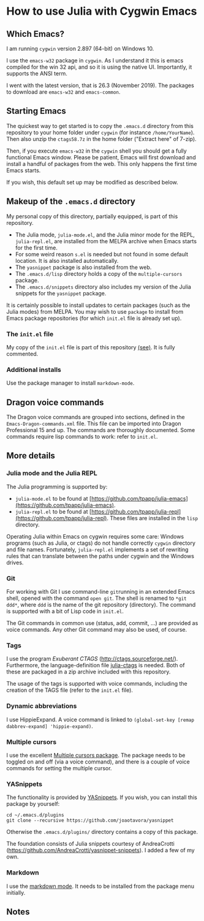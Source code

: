 # How to use Julia with Cygwin Emacs

## Which  Emacs?

I am running `cygwin` version 2.897 (64-bit) on Windows 10.

I use the `emacs-w32` package in `cygwin`. As I understand it this is emacs
compiled for the win 32 api, and so it is using the native UI.
Importantly, it supports the ANSI term.

I went with the latest version, that is 26.3 (November 2019). The
packages to download are `emacs-w32` and `emacs-common`. 

## Starting Emacs

The quickest way to get started is to copy the `.emacs.d` directory
from this repository to your home folder under `cygwin` (for instance `/home/YourName`).
Then also unzip the `ctags58.7z` in the home folder  ("Extract here"  of 7-zip).

Then, if you execute `emacs-w32` in the `cygwin` shell you should get
a fully functional Emacs window. Please be patient, Emacs will first
download and install a handful of packages from the web. This only happens the first time Emacs starts.

If you wish, this default set up may be modified as described below.

## Makeup of the `.emacs.d` directory

My personal copy of this directory, partially equipped, is part of
this repository.


- The Julia mode, `julia-mode.el`, and the Julia minor mode for the
  REPL, `julia-repl.el`, are installed from the MELPA archive when
  Emacs starts for the first time.
- For some weird reason `s.el` is needed but not found in some default location. It is also installed automatically.
- The `yasnippet` package is also installed from the web.
- The `.emacs.d/lisp` directory holds a copy of the `multiple-cursors` package.
- The `.emacs.d/snippets` directory also includes my version of the Julia snippets for the  `yasnippet` package.

It is certainly possible to install updates to certain packages (such as the Julia modes) from MELPA.
You may wish to  use `package` to install from Emacs package repositories (for which `init.el` file
is already set up).

### The `init.el` file

My copy of the `init.el` file is part of this repository
[(see)](https://github.com/PetrKryslUCSD/HowToUseJuliaWithCygwinEmacs/tree/master/.emacs.d).
It is fully commented.

### Additional installs

Use the package manager to install `markdown-mode`.

## Dragon voice commands

The Dragon voice commands are grouped into sections, defined in the
`Emacs-Dragon-commands.xml` file. This file can be imported into
Dragon Professional 15 and up.  The commands are thoroughly
documented. Some commands require lisp commands to work: refer to
`init.el`.

## More details

### Julia mode and the Julia REPL

The Julia  programming is supported by:
- `julia-mode.el` to be found at [https://github.com/tpapp/julia-emacs](https://github.com/tpapp/julia-emacs).
- `julia-repl.el` to be found at [https://github.com/tpapp/julia-repl](https://github.com/tpapp/julia-repl).
These files are installed in the `lisp` directory.

Operating Julia within Emacs on cygwin requires some care: Windows
programs (such as Julia, or ctags) do not handle correctly `cygwin`
directory and file names. Fortunately, `julia-repl.el` implements a
set of rewriting rules that can translate between the paths under
cygwin and the Windows drives.



### Git

For working with Git I use command-line `git`running in an extended
Emacs shell, opened with the command `open git`.  The shell is renamed
to `*git ddd*`, where `ddd` is the name of the git repository (directory).
The command is supported with a bit of Lisp code in `init.el`.

The Git commands in common use  (status, add, commit, ...) are provided as voice commands.
Any other Git command may also be used, of course.

### Tags

I use the program *Exuberant CTAGS* (http://ctags.sourceforge.net/). Furthermore, the language-definition file
[julia-ctags](https://github.com/JuliaEditorSupport/julia-ctags
) is needed. Both of these are packaged in a zip archive included with this repository.

The usage of the tags is supported with voice commands, including  the creation of the TAGS file (refer to the `init.el` file). 

### Dynamic abbreviations

I use HippieExpand. A voice command is linked  to
`(global-set-key [remap dabbrev-expand] 'hippie-expand)`.

### Multiple cursors

I use the excellent [Multiple cursors
package](http://pragmaticemacs.com/emacs/multiple-cursors/).  The
package needs to be toggled on and off (via a voice command), and
there is a couple of voice commands for setting the multiple cursor.

### YASnippets

The functionality is provided by [YASnippets](https://github.com/joaotavora/yasnippet).
If you wish, you can install this package by yourself:
```
cd ~/.emacs.d/plugins
git clone --recursive https://github.com/joaotavora/yasnippet
```
Otherwise the `.emacs.d/plugins/` directory contains a copy of this package.

The foundation consists of Julia snippets courtesy of AndreaCrotti (https://github.com/AndreaCrotti/yasnippet-snippets).
I added a few of my own.

### Markdown

I use the [markdown mode](http://jblevins.org/projects/markdown-mode/).
It needs to be installed from the  package menu initially.

## Notes


